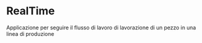 # RealTime
Applicazione per seguire il flusso di lavoro di lavorazione di un pezzo in una linea di produzione
